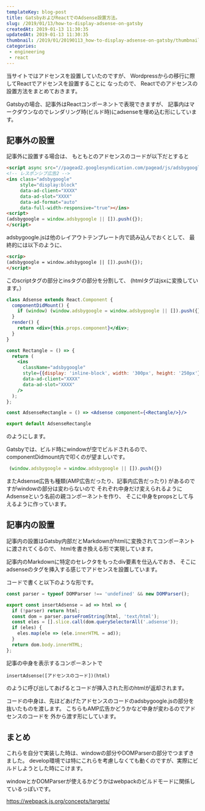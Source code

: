 ```yaml
---
templateKey: blog-post
title: GatsbyおよびReactでのAdsense設置方法。
slug: /2019/01/13/how-to-display-adsense-on-gatsby
createdAt: 2019-01-13 11:30:35
updatedAt: 2019-01-13 11:30:35
thumbnail: /2019/01/20190113_how-to-display-adsense-on-gatsby/thumbnail.png
categories:
 - engineering
 - react
---
```


当サイトではアドセンスを設置していたのですが、
Wordpressからの移行に際してReactでアドセンスを設置することに
なったので、
Reactでのアドセンスの設置方法をまとめておきます。

Gatsbyの場合、記事外はReactコンポーネントで表現できますが、
記事内はマークダウンなのでレンダリング時(ビルド時)にadsenseを埋め込む形にしています。


<div class="adsense"></div>


## 記事外の設置


記事外に設置する場合は、
もともとのアドセンスのコードが以下だとすると


```html
<script async src="//pagead2.googlesyndication.com/pagead/js/adsbygoogle.js"></script>
<!-- レスポンシブ広告2 -->
<ins class="adsbygoogle"
     style="display:block"
     data-ad-client="XXXX"
     data-ad-slot="XXXX"
     data-ad-format="auto"
     data-full-width-responsive="true"></ins>
<script>
(adsbygoogle = window.adsbygoogle || []).push({});
</script>
```


adsbygoogle.jsは他のレイアウトテンプレート内で読み込んでおくとして、
最終的には以下のように、


```html
<scrip>
(adsbygoogle = window.adsbygoogle || []).push({});
</script>
```

このscriptタグの部分とinsタグの部分を分割して、
(htmlタグはjsxに変換しています。）

```jsx
class Adsense extends React.Component {
  componentDidMount() {
    if (window) (window.adsbygoogle = window.adsbygoogle || []).push({});
  }
  render() {
    return <div>{this.props.component}</div>;
  }
}

const Rectangle = () => {
  return (
    <ins
      className="adsbygoogle"
      style={{display: 'inline-block', width: '300px', height: '250px'}}
      data-ad-client="XXXX"
      data-ad-slot="XXXX"
    />
  );
};

const AdsenseRectangle = () => <Adsense component={<Rectangle/>}/>

export default AdsenseRectangle

```

のようにします。

Gatsbyでは、ビルド時にwindowが空でビルドされるので、
componentDidmount内で叩くのが望ましいです。

```javascript
 (window.adsbygoogle = window.adsbygoogle || []).push({})
```

またAdsense広告も種類(AMP広告だったり、記事内広告だったり)
があるのですがwindowの部分は変わらないので
それぞれ中身だけ変えられるようにAdsenseという名前の親コンポーネントを作り、
そこに中身をpropsとして与えるように作っています。


## 記事内の設置

記事内の設置はGatsby内部だとMarkdownがhtmlに変換されてコンポーネントに渡されてくるので、
htmlを書き換える形で実現しています。

記事内のMarkdownに特定のセレクタをもったdiv要素を仕込んでおき、
そこにadsenseのタグを挿入する感じでアドセンスを設置しています。


コードで書くと以下のような形です。

```javascript
const parser = typeof DOMParser !== 'undefined' && new DOMParser();

export const insertAdsense = ad => html => {
  if (!parser) return html;
  const dom = parser.parseFromString(html, 'text/html');
  const eles = [].slice.call(dom.querySelectorAll('.adsense'));
  if (eles) {
    eles.map(ele => (ele.innerHTML = ad));
  }
  return dom.body.innerHTML;
};

```

記事の中身を表示するコンポーネントで

`insertAdsense([アドセンスのコード])(html)`

のように呼び出してあげるとコードが挿入された形のhtmlが返却されます。

コードの中身は、先ほどあげたアドセンスのコードのadsbygoogle.jsの部分を
抜いたものを渡します。
こちらもAMP広告かどうかなど中身が変わるのでアドセンスのコードを
外から渡す形にしています。


## まとめ


これらを自分で実装した時は、windowの部分やDOMParserの部分でつまずきました。
develop環境では特にこれらを考慮しなくても動くのですが、実際にビルドしようとした時にこけます。

windowとかDOMParserが使えるかどうかはwebpackのビルドモードに関係しているっぽいです。

https://webpack.js.org/concepts/targets/


